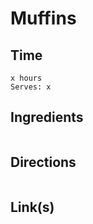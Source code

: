 # Muffins

## Time 
```
x hours
Serves: x
```

## Ingredients
```

```


## Directions
```

```


## Link(s)
```

```
